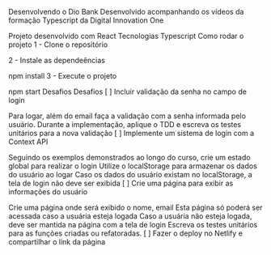 Desenvolvendo o Dio Bank
Desenvolvido acompanhando os vídeos da formação Typescript da Digital Innovation One

Projeto desenvolvido com React
Tecnologias
Typescript
Como rodar o projeto
1 - Clone o repositório

2 - Instale as dependeências

npm install
3 - Execute o projeto

npm start
Desafios
Desafios
[ ] Incluir validação da senha no campo de login

Para logar, além do email faça a validação com a senha informada pelo usuário.
Durante a implementação, aplique o TDD e escreva os testes unitários para a nova validação
[ ] Implemente um sistema de login com a Context API

Seguindo os exemplos demonstrados ao longo do curso, crie um estado global para realizar o login
Utilize o localStorage para armazenar os dados do usuário ao logar
Caso os dados do usuário existam no localStorage, a tela de login não deve ser exibida
[ ] Crie uma página para exibir as informações do usuário

Crie uma página onde será exibido o nome, email
Esta página só poderá ser acessada caso a usuária esteja logada
Caso a usuária não esteja logada, deve ser mantida na página com a tela de login
Escreva os testes unitários para as funções criadas ou refatoradas.
[ ] Fazer o deploy no Netlify e compartilhar o link da página